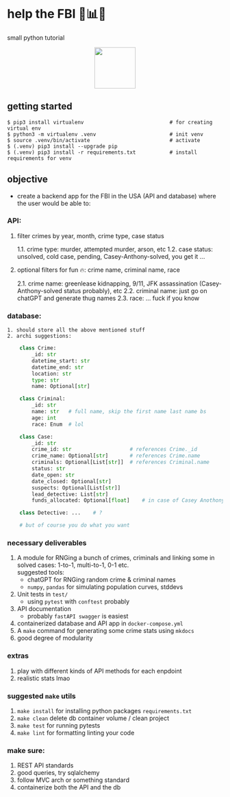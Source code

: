 # help the FBI 🔬📊🔥
small python tutorial
<p align="center">
  <img
    src="https://upload.wikimedia.org/wikipedia/commons/thumb/d/da/Seal_of_the_Federal_Bureau_of_Investigation.svg/300px-Seal_of_the_Federal_Bureau_of_Investigation.svg.png"
      style="width: 10vw; min-width: 20px;"
  />
</p>

## getting started
```shell
$ pip3 install virtualenv                            # for creating virtual env
$ python3 -m virtualenv .venv                        # init venv
$ source .venv/bin/activate                          # activate
$ (.venv) pip3 install --upgrade pip
$ (.venv) pip3 install -r requirements.txt           # install requirements for venv
```

## objective
* create a backend app for the FBI in the USA (API and database) where the user would be able to:
### API:
1. filter crimes by year, month, crime type, case status

    1.1. crime type: murder, attempted murder, arson, etc
    1.2. case status: unsolved, cold case, pending, Casey-Anthony-solved, you get it ...

2. optional filters for fun 🔥: crime name, criminal name, race

    2.1. crime name: greenlease kidnapping, 9/11, JFK assassination (Casey-Anthony-solved status probably), etc
    2.2. criminal name: just go on chatGPT and generate thug names
    2.3. race: ... fuck if you know

### database:

    1. should store all the above mentioned stuff
    2. archi suggestions:
```python
    class Crime:
        _id: str
        datetime_start: str
        datetime_end: str
        location: str
        type: str
        name: Optional[str]

    class Criminal:
        _id: str
        name: str   # full name, skip the first name last name bs
        age: int
        race: Enum  # lol

    class Case:
        _id: str
        crime_id: str                   # references Crime._id
        crime_name: Optional[str]       # references Crime.name
        criminals: Optional[List[str]]  # references Criminal.name
        status: str
        date_open: str
        date_closed: Optional[str]
        suspects: Optional[List[str]]
        lead_detective: List[str]
        funds_allocated: Optional[float]    # in case of Casey Anothony: probably 15 bucks

    class Detective: ...    # ?

    # but of course you do what you want
```
### necessary deliverables
1. A module for RNGing a bunch of crimes, criminals and linking some in solved cases: 1-to-1, multi-to-1, 0-1 etc.\
    suggested tools: 
    * chatGPT for RNGing random crime & criminal names
    * `numpy`, `pandas` for simulating population curves, stddevs
2. Unit tests in `test/`
    * using `pytest` with `conftest` probably
3. API documentation
    * probably `fastAPI swagger` is easiest
4. containerized database and API app in `docker-compose.yml`
5. A `make` command for generating some crime stats using `mkdocs`
6. good degree of modularity

### extras
1. play with different kinds of API methods for each enpdoint
2. realistic stats lmao

### suggested `make` utils
1. `make install` for installing python packages `requirements.txt`
2. `make clean` delete db container volume / clean project
3. `make test` for running pytests
4. `make lint` for formatting linting your code

### make sure:
1. REST API standards
2. good queries, try sqlalchemy
3. follow MVC arch or something standard
4. containerize both the API and the db

